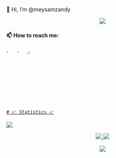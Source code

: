 
👋 Hi, I’m @meysamzandy
<p  align="center">
<img src="https://user-images.githubusercontent.com/73097560/115834477-dbab4500-a447-11eb-908a-139a6edaec5c.gif">             
<br>


  #### 📫 How to reach me:
  
  [<img src="https://img.icons8.com/color/48/000000/twitter.png" width="3.5%"/>](https://twitter.com/meysamzandy)  &nbsp; [<img src="https://img.icons8.com/color/48/000000/linkedin.png" width="3.5%"/>](https://www.linkedin.com/in/meysamznd)  &nbsp;<a href="mailto:zandy.meysam@gmail.com"> <img src="https://img.icons8.com/fluent/48/000000/gmail.png" width="3.5%"/>
 
    
    # 📈 Statistics 📈
![](https://komarev.com/ghpvc/?username=meysamzandy&color=447ff7&label=Visitor+count)

<p align="center">
  <a href="https://github.com/meysamzandy">
    <img src="https://github-readme-stats.vercel.app/api?username=meysamzandy&show_icons=true&theme=github_dark&hide_border=true" />
    <img src="https://github-readme-streak-stats.herokuapp.com/?user=meysamzandy&theme=github-dark-blue&hide_border=true" />
</a>
</p>


<p  align="center">
<img src="https://user-images.githubusercontent.com/73097560/115834477-dbab4500-a447-11eb-908a-139a6edaec5c.gif">             
<br>
